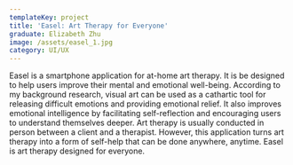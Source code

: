 ```yaml
---
templateKey: project
title: 'Easel: Art Therapy for Everyone'
graduate: Elizabeth Zhu
image: /assets/easel_1.jpg
category: UI/UX
---
```

Easel is a smartphone application for at-home art therapy. It is be designed to help users improve their mental and emotional well-being. According to my background research, visual art can be used as a cathartic tool for releasing difficult emotions and providing emotional relief. It also improves emotional intelligence by facilitating self-reflection and encouraging users to understand themselves deeper. Art therapy is usually conducted in person between a client and a therapist. However, this application turns art therapy into a form of self-help that can be done anywhere, anytime. Easel is art therapy designed for everyone.
